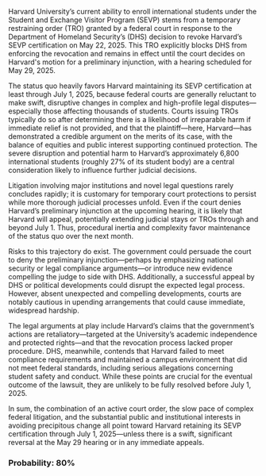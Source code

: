 Harvard University’s current ability to enroll international students under the Student and Exchange Visitor Program (SEVP) stems from a temporary restraining order (TRO) granted by a federal court in response to the Department of Homeland Security’s (DHS) decision to revoke Harvard’s SEVP certification on May 22, 2025. This TRO explicitly blocks DHS from enforcing the revocation and remains in effect until the court decides on Harvard's motion for a preliminary injunction, with a hearing scheduled for May 29, 2025.

The status quo heavily favors Harvard maintaining its SEVP certification at least through July 1, 2025, because federal courts are generally reluctant to make swift, disruptive changes in complex and high-profile legal disputes—especially those affecting thousands of students. Courts issuing TROs typically do so after determining there is a likelihood of irreparable harm if immediate relief is not provided, and that the plaintiff—here, Harvard—has demonstrated a credible argument on the merits of its case, with the balance of equities and public interest supporting continued protection. The severe disruption and potential harm to Harvard’s approximately 6,800 international students (roughly 27% of its student body) are a central consideration likely to influence further judicial decisions. 

Litigation involving major institutions and novel legal questions rarely concludes rapidly; it is customary for temporary court protections to persist while more thorough judicial processes unfold. Even if the court denies Harvard’s preliminary injunction at the upcoming hearing, it is likely that Harvard will appeal, potentially extending judicial stays or TROs through and beyond July 1. Thus, procedural inertia and complexity favor maintenance of the status quo over the next month.

Risks to this trajectory do exist. The government could persuade the court to deny the preliminary injunction—perhaps by emphasizing national security or legal compliance arguments—or introduce new evidence compelling the judge to side with DHS. Additionally, a successful appeal by DHS or political developments could disrupt the expected legal process. However, absent unexpected and compelling developments, courts are notably cautious in upending arrangements that could cause immediate, widespread hardship.

The legal arguments at play include Harvard’s claims that the government’s actions are retaliatory—targeted at the University’s academic independence and protected rights—and that the revocation process lacked proper procedure. DHS, meanwhile, contends that Harvard failed to meet compliance requirements and maintained a campus environment that did not meet federal standards, including serious allegations concerning student safety and conduct. While these points are crucial for the eventual outcome of the lawsuit, they are unlikely to be fully resolved before July 1, 2025.

In sum, the combination of an active court order, the slow pace of complex federal litigation, and the substantial public and institutional interests in avoiding precipitous change all point toward Harvard retaining its SEVP certification through July 1, 2025—unless there is a swift, significant reversal at the May 29 hearing or in any immediate appeals.

### Probability: 80%